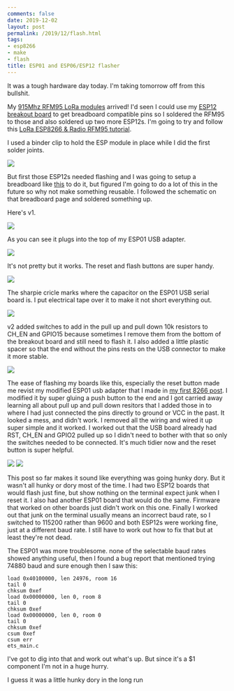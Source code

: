 ```yaml
---
comments: false
date: 2019-12-02
layout: post
permalink: /2019/12/flash.html
tags:
- esp8266
- make
- flash
title: ESP01 and ESP06/ESP12 flasher
---
```

It was a tough hardware day today. I'm taking tomorrow off from this bullshit.

My [915Mhz RFM95 LoRa modules](https://www.aliexpress.com/item/33037625281.html) arrived! I'd seen I could use my [ESP12 breakout board](https://www.aliexpress.com/item/32860694356.html) to get breadboard compatible pins so I soldered the RFM95 to those and also soldered up two more ESP12s. I'm going to try and follow this [LoRa ESP8266 & Radio RFM95 tutorial](http://pdacontrolen.com/comunication-lora-esp8266-radio-rfm95-1/).

I used a binder clip to hold the ESP module in place while I did the first solder joints.

[![](/assets/images/2019-12-flash/IMG_1387.sml.jpg)](/assets/images/2019-12-flash/IMG_1387.jpg)

But first those ESP12s needed flashing and I was going to setup a
breadboard like
[this](https://www.instructables.com/id/ESP-12F-ESP8266-Module-Minimal-Breadboard-for-Flas/)
to do it, but figured I'm going to do a lot of this in the future so
why not make something reusable. I followed the schematic on that breadboard page and soldered something up.

Here's v1.

[![](/assets/images/2019-12-flash/IMG_1390.sml.jpg)](/assets/images/2019-12-flash/IMG_1390.jpg)

As you can see it plugs into the top of my ESP01 USB adapter.

[![](/assets/images/2019-12-flash/IMG_1391.sml.jpg)](/assets/images/2019-12-flash/IMG_1391.jpg)

It's not pretty but it works. The reset and flash buttons are super handy.

[![](/assets/images/2019-12-flash/IMG_1392.sml.jpg)](/assets/images/2019-12-flash/IMG_1392.jpg)

The sharpie cricle marks where the capacitor on the ESP01 USB serial board is. I put electrical tape over it to make it not short everything out.

[![](/assets/images/2019-12-flash/IMG_1393.sml.jpg)](/assets/images/2019-12-flash/IMG_1393.jpg)

v2 added switches to add in the pull up and pull down 10k resistors to CH_EN and GPIO15 because sometimes I remove them from the bottom of the breakout board and still need to flash it. I also added a little plastic spacer so that the end without the pins rests on the USB connector to make it more stable.

[![](/assets/images/2019-12-flash/IMG_1394.sml.jpg)](/assets/images/2019-12-flash/IMG_1394.jpg)

The ease of flashing my boards like this, especially the reset button made me revist my modified ESP01 usb adapter that I made in [my first 8266 post](https://blog.wtwf.com/2019/10/esp8266-internet-button-mailbox.html). I modified it by super gluing a push button to the end and I got carried away learning all about pull up and pull down resitors that I added those in to where I had just connected the pins directly to ground or VCC in the past. It looked a mess, and didn't work. I removed all the wiring and wired it up super simple and it worked. I worked out that the USB board already had RST, CH_EN and GPIO2 pulled up so I didn't need to bother with that so only the switches needed to be connected. It's much tidier now and the reset button is super helpful.

[![](/assets/images/2019-12-flash/IMG_1395.sml.jpg)](/assets/images/2019-12-flash/IMG_1395.jpg)
[![](/assets/images/2019-12-flash/IMG_1396.sml.jpg)](/assets/images/2019-12-flash/IMG_1396.jpg)

This post so far makes it sound like everything was going hunky dory. But it wasn't all hunky or dory most of the time. I had two ESP12 boards that would flash just fine, but show nothing on the terminal expect junk when I reset it. I also had another ESP01 board that would do the same. Firmware that worked on other boards just didn't work on this one. Finally I worked out that junk on the terminal usually means an incorrect baud rate, so I switched to 115200 rather than 9600 and both ESP12s were working fine, just at a different baud rate. I still have to work out how to fix that but at least they're not dead.

The ESP01 was more troublesome. none of the selectable baud rates showed anything useful, then I found a bug report that mentioned trying 74880 baud and sure enough then I saw this:

```
load 0x40100000, len 24976, room 16
tail 0
chksum 0xef
load 0x00000000, len 0, room 8
tail 0
chksum 0xef
load 0x00000000, len 0, room 0
tail 0
chksum 0xef
csum 0xef
csum err
ets_main.c
```

I've got to dig into that and work out what's up. But since it's a $1 component I'm not in a huge hurry.

I guess it was a little hunky dory in the long run
